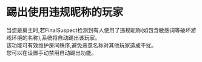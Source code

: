 # 踢出使用违规昵称的玩家

当您是房主时,若FinalSuspect检测到有人使用了违规昵称(如包含敏感词等破坏游戏环境的名称),系统将自动踢出该玩家。\
该功能可有效维护房间秩序,避免恶意名称对其他玩家造成干扰。\
您可以在设置手动禁用自动踢出功能。